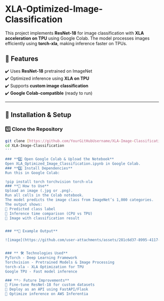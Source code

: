 # XLA-Optimized-Image-Classification

This project implements **ResNet-18** for image classification with **XLA acceleration on TPU** using Google Colab. The model processes images efficiently using **torch-xla**, making inference faster on TPUs.

## 📌 Features  
✔️ Uses **ResNet-18** pretrained on ImageNet  
✔️ Optimized inference using **XLA on TPU**  
✔️ Supports **custom image classification**  
✔️ **Google Colab-compatible** (ready to run)  

---

## 🔧 Installation & Setup  
### **1️⃣ Clone the Repository**  
```bash
git clone [https://github.com/YourGitHubUsername/XLA-Image-Classification.git](https://github.com/saissd/XLA-Optimized-Image-Classification.git)
cd XLA-Image-Classification
'''

### **2️⃣ Open Google Colab & Upload the Notebook**
Open XLA_Optimized_Image_Classification.ipynb in Google Colab.
### **3️⃣ Install Dependencies**
Run this in Google Colab:

!pip install torch torchvision torch-xla
### **🚀 How to Use**
Upload an image (.jpg or .png).
Run all cells in the Colab notebook.
The model predicts the image class from ImageNet’s 1,000 categories.
The output shows:
🔹 Predicted class label
🔹 Inference time comparison (CPU vs TPU)
🔹 Image with classification result


### **📸 Example Output**

![image](https://github.com/user-attachments/assets/281c6d37-8995-4117-993d-cfb1febafb90)


### ** 🛠 Technologies Used**
PyTorch - Deep Learning Framework
Torchvision - Pretrained Models & Image Processing
torch-xla - XLA Optimization for TPU
Google TPU - Fast model inference

### **✨ Future Improvements**
🔹 Fine-tune ResNet-18 for custom datasets
🔹 Deploy as an API using FastAPI/Flask
🔹 Optimize inference on AWS Inferentia
